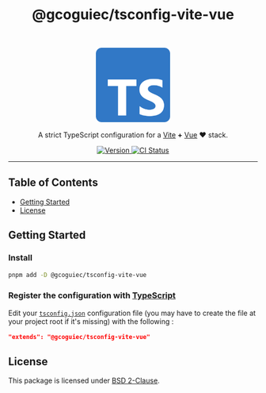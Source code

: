 <h1 align="center">@gcoguiec/tsconfig-vite-vue</h1>
<br>
<p align="center">
  <img src="https://github.com/gcoguiec/tsconfig/blob/main/.github/typescript-logo.png?raw=true" width="150" alt="TypeScript Logo"/>
</p>
<p align="center">
  A strict TypeScript configuration for a <a href="https://vitejs.dev/">Vite</a> <strong>+</strong> <a href="https://vuejs.org/">Vue</a> ❤️ stack.
</p>
<p align="center">
  <a href="https://www.npmjs.com/package/@gcoguiec/tsconfig">
    <img src="https://img.shields.io/github/package-json/v/gcoguiec/tsconfig?filename=packages%2Ftsconfig%2Fpackage.json&style=flat-square" alt="Version"/>
  </a>
  <a href="https://github.com/gcoguiec/tsconfig/actions/workflows/ci.yml">
    <img src="https://img.shields.io/github/actions/workflow/status/gcoguiec/tsconfig/ci.yml?branch=main&label=ci&style=flat-square" alt="CI Status"/>
  </a>
</p>

<hr>

## Table of Contents

- [Getting Started](#getting-started)
- [License](#license)

## Getting Started

### Install

```bash
pnpm add -D @gcoguiec/tsconfig-vite-vue
```

### Register the configuration with [TypeScript](https://www.typescriptlang.org/)

Edit your [`tsconfig.json`](https://www.typescriptlang.org/tsconfig-vite-vue/) configuration file (you may have to create the file at your project root if it's missing) with the following :

```json
"extends": "@gcoguiec/tsconfig-vite-vue"
```

## License

This package is licensed under [BSD 2-Clause](https://spdx.org/licenses/BSD-2-Clause.html).
